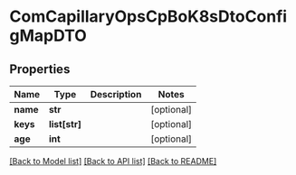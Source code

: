 # ComCapillaryOpsCpBoK8sDtoConfigMapDTO

## Properties
Name | Type | Description | Notes
------------ | ------------- | ------------- | -------------
**name** | **str** |  | [optional] 
**keys** | **list[str]** |  | [optional] 
**age** | **int** |  | [optional] 

[[Back to Model list]](../README.md#documentation-for-models) [[Back to API list]](../README.md#documentation-for-api-endpoints) [[Back to README]](../README.md)


